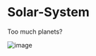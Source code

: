 # Solar-System
Too much planets?


![image](https://github.com/user-attachments/assets/b49cc3ef-1aa2-47a6-9130-822a720c8fb3)
